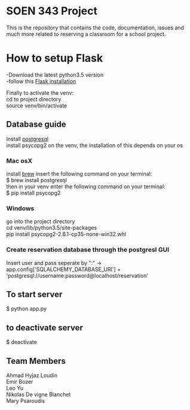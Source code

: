 # SOEN 343 Project

This is the repository that contains the code, documentation, issues and much more related to reserving a classroom for a school project.
<br />

<h1>How to setup Flask</h1>
-Download the latest python3.5 version<br />
-follow this <a href="http://flask.pocoo.org/docs/0.11/installation/">Flask installation</a><br />

Finally to activate the venv:<br />
cd to project directory<br />
source venv/bin/activate<br />

<h2>Database guide</h2>
Install <a href="https://www.postgresql.org/download/">postgresql</a><br />
install psycopg2 on the venv, the installation of this depends on your os<br />
<h3>Mac osX</h3>
install <a href="http://brew.sh/">brew</a>
insert the following command on your terminal: <br />
$ brew install postgresql<br />
then in your venv enter the following command on your terminal:<br />
$ pip install psycopg2 <br />
<h3>Windows</h3>
go into the project directory<br />
cd venv/lib/python3.5/site-packages <br />
pip install psycopg2-2.6.1-cp35-none-win32.whl<br />

<h3>Create reservation database through the postgresl GUI</h3>
Insert user and pass seperate by ":" -> app.config['SQLALCHEMY_DATABASE_URI'] = 'postgresql://username:password@localhost/reservation'<br />

<h2>To start server</h2>
$ python app.py <br />

<h2>to deactivate server</h2>
$ deactivate <br />

## Team Members

Ahmad Hyjaz Loudin <br />
Emir Bozer <br />
Leo Yu <br />
Nikolas De vigne Blanchet<br />
Mary Psaroudis<br />
